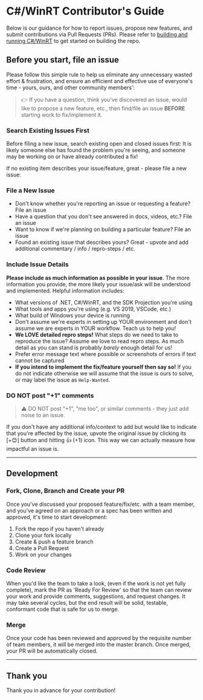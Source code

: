 # C#/WinRT Contributor's Guide

Below is our guidance for how to report issues, propose new features, and submit contributions via Pull Requests (PRs). Please refer to [building and running C#/WinRT](./README.md#Building-and-running-C#/WinRT) to get started on building the repo.

## Before you start, file an issue

Please follow this simple rule to help us eliminate any unnecessary wasted effort & frustration, and ensure an efficient and effective use of everyone's time - yours, ours, and other community members':

> 👉 If you have a question, think you've discovered an issue, would like to propose a new feature, etc., then find/file an issue **BEFORE** starting work to fix/implement it.

### Search Existing Issues First

Before filing a new issue, search existing open and closed issues first: It is likely someone else has found the problem you're seeing, and someone may be working on or have already contributed a fix!

If no existing item describes your issue/feature, great - please file a new issue:

### File a New Issue

* Don't know whether you're reporting an issue or requesting a feature? File an issue
* Have a question that you don't see answered in docs, videos, etc.? File an issue
* Want to know if we're planning on building a particular feature? File an issue
* Found an existing issue that describes yours? Great - upvote and add additional commentary / info / repro-steps / etc.

### Include Issue Details

**Please include as much information as possible in your issue**. The more information you provide, the more likely your issue/ask will be understood and implemented. Helpful information includes:

* What versions of .NET, C#/WinRT, and the SDK Projection you're using
* What tools and apps you're using (e.g. VS 2019, VSCode, etc.)
* What build of Windows your device is running
* Don't assume we're experts in setting up YOUR environment and don't assume we are experts in YOUR workflow. Teach us to help you!
* **We LOVE detailed repro steps!** What steps do we need to take to reproduce the issue? Assume we love to read repro steps. As much detail as you can stand is probably _barely_ enough detail for us!
* Prefer error message text where possible or screenshots of errors if text cannot be captured
* **If you intend to implement the fix/feature yourself then say so!** If you do not indicate otherwise we will assume that the issue is ours to solve, or may label the issue as `Help-Wanted`.

### DO NOT post "+1" comments

> ⚠ DO NOT post "+1", "me too", or similar comments - they just add noise to an issue.

If you don't have any additional info/context to add but would like to indicate that you're affected by the issue, upvote the original issue by clicking its [+😊] button and hitting 👍 (+1) icon. This way we can actually measure how impactful an issue is.

---

## Development

### Fork, Clone, Branch and Create your PR

Once you've discussed your proposed feature/fix/etc. with a team member, and you've agreed on an approach or a spec has been written and approved, it's time to start development:

1. Fork the repo if you haven't already
1. Clone your fork locally
1. Create & push a feature branch
1. Create a Pull Request
1. Work on your changes

### Code Review

When you'd like the team to take a look, (even if the work is not yet fully complete), mark the PR as 'Ready For Review' so that the team can review your work and provide comments, suggestions, and request changes. It may take several cycles, but the end result will be solid, testable, conformant code that is safe for us to merge.

### Merge

Once your code has been reviewed and approved by the requisite number of team members, it will be merged into the master branch. Once merged, your PR will be automatically closed.

---

## Thank you

Thank you in advance for your contribution! 
